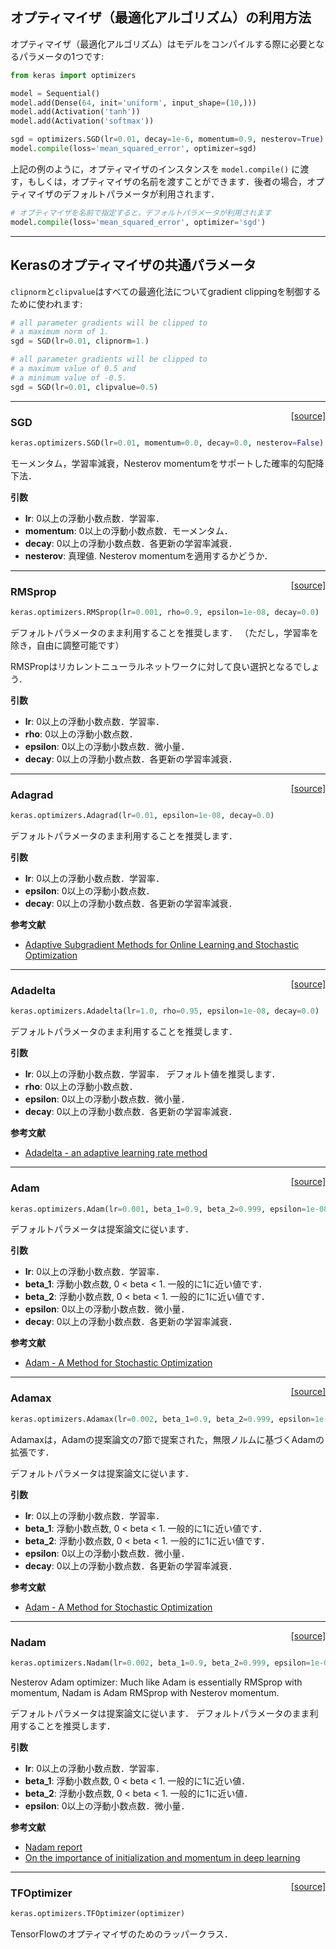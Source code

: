 ## オプティマイザ（最適化アルゴリズム）の利用方法

オプティマイザ（最適化アルゴリズム）はモデルをコンパイルする際に必要となるパラメータの1つです:

```python
from keras import optimizers

model = Sequential()
model.add(Dense(64, init='uniform', input_shape=(10,)))
model.add(Activation('tanh'))
model.add(Activation('softmax'))

sgd = optimizers.SGD(lr=0.01, decay=1e-6, momentum=0.9, nesterov=True)
model.compile(loss='mean_squared_error', optimizer=sgd)
```

上記の例のように，オプティマイザのインスタンスを `model.compile()` に渡す，もしくは，オプティマイザの名前を渡すことができます．後者の場合，オプティマイザのデフォルトパラメータが利用されます．

```python
# オプティマイザを名前で指定すると，デフォルトパラメータが利用されます
model.compile(loss='mean_squared_error', optimizer='sgd')
```

----

## Kerasのオプティマイザの共通パラメータ

`clipnorm`と`clipvalue`はすべての最適化法についてgradient clippingを制御するために使われます:

```python
# all parameter gradients will be clipped to
# a maximum norm of 1.
sgd = SGD(lr=0.01, clipnorm=1.)
```

```python
# all parameter gradients will be clipped to
# a maximum value of 0.5 and
# a minimum value of -0.5.
sgd = SGD(lr=0.01, clipvalue=0.5)
```

----

<span style="float:right;">[[source]](https://github.com/fchollet/keras/blob/master/keras/optimizers.py#L113)</span>
### SGD

```python
keras.optimizers.SGD(lr=0.01, momentum=0.0, decay=0.0, nesterov=False)
```

モーメンタム，学習率減衰，Nesterov momentumをサポートした確率的勾配降下法．

__引数__

- __lr__: 0以上の浮動小数点数．学習率．
- __momentum__: 0以上の浮動小数点数．モーメンタム．
- __decay__: 0以上の浮動小数点数．各更新の学習率減衰．
- __nesterov__: 真理値. Nesterov momentumを適用するかどうか．

----

<span style="float:right;">[[source]](https://github.com/fchollet/keras/blob/master/keras/optimizers.py#L172)</span>
### RMSprop

```python
keras.optimizers.RMSprop(lr=0.001, rho=0.9, epsilon=1e-08, decay=0.0)
```

デフォルトパラメータのまま利用することを推奨します．
（ただし，学習率を除き，自由に調整可能です）

RMSPropはリカレントニューラルネットワークに対して良い選択となるでしょう．

__引数__

- __lr__: 0以上の浮動小数点数．学習率．
- __rho__: 0以上の浮動小数点数．
- __epsilon__: 0以上の浮動小数点数．微小量．
- __decay__: 0以上の浮動小数点数．各更新の学習率減衰．

----

<span style="float:right;">[[source]](https://github.com/fchollet/keras/blob/master/keras/optimizers.py#L232)</span>
### Adagrad

```python
keras.optimizers.Adagrad(lr=0.01, epsilon=1e-08, decay=0.0)
```

デフォルトパラメータのまま利用することを推奨します．

__引数__

- __lr__: 0以上の浮動小数点数．学習率．
- __epsilon__: 0以上の浮動小数点数．
- __decay__: 0以上の浮動小数点数．各更新の学習率減衰．

__参考文献__

- [Adaptive Subgradient Methods for Online Learning and Stochastic Optimization](http://www.jmlr.org/papers/volume12/duchi11a/duchi11a.pdf)

----

<span style="float:right;">[[source]](https://github.com/fchollet/keras/blob/master/keras/optimizers.py#L284)</span>
### Adadelta

```python
keras.optimizers.Adadelta(lr=1.0, rho=0.95, epsilon=1e-08, decay=0.0)
```

デフォルトパラメータのまま利用することを推奨します．

__引数__

- __lr__: 0以上の浮動小数点数．学習率．
    デフォルト値を推奨します．
- __rho__: 0以上の浮動小数点数．
- __epsilon__: 0以上の浮動小数点数．微小量．
- __decay__: 0以上の浮動小数点数．各更新の学習率減衰．

__参考文献__

- [Adadelta - an adaptive learning rate method](http://arxiv.org/abs/1212.5701)

----

<span style="float:right;">[[source]](https://github.com/fchollet/keras/blob/master/keras/optimizers.py#L350)</span>
### Adam

```python
keras.optimizers.Adam(lr=0.001, beta_1=0.9, beta_2=0.999, epsilon=1e-08, decay=0.0)
```

デフォルトパラメータは提案論文に従います．

__引数__

- __lr__: 0以上の浮動小数点数．学習率．
- __beta_1__: 浮動小数点数, 0 < beta < 1. 一般的に1に近い値です．
- __beta_2__: 浮動小数点数, 0 < beta < 1. 一般的に1に近い値です．
- __epsilon__: 0以上の浮動小数点数．微小量．
- __decay__: 0以上の浮動小数点数．各更新の学習率減衰．

__参考文献__

- [Adam - A Method for Stochastic Optimization](http://arxiv.org/abs/1412.6980v8)

----

<span style="float:right;">[[source]](https://github.com/fchollet/keras/blob/master/keras/optimizers.py#L416)</span>
### Adamax

```python
keras.optimizers.Adamax(lr=0.002, beta_1=0.9, beta_2=0.999, epsilon=1e-08, decay=0.0)
```

Adamaxは，Adamの提案論文の7節で提案された，無限ノルムに基づくAdamの拡張です．

デフォルトパラメータは提案論文に従います．

__引数__

- __lr__: 0以上の浮動小数点数．学習率．
- __beta_1__: 浮動小数点数, 0 < beta < 1. 一般的に1に近い値です．
- __beta_2__: 浮動小数点数, 0 < beta < 1. 一般的に1に近い値です．
- __epsilon__: 0以上の浮動小数点数．微小量．
- __decay__: 0以上の浮動小数点数．各更新の学習率減衰．

__参考文献__

- [Adam - A Method for Stochastic Optimization](http://arxiv.org/abs/1412.6980v8)

----

<span style="float:right;">[[source]](https://github.com/fchollet/keras/blob/master/keras/optimizers.py#L486)</span>
### Nadam

```python
keras.optimizers.Nadam(lr=0.002, beta_1=0.9, beta_2=0.999, epsilon=1e-08, schedule_decay=0.004)
```

Nesterov Adam optimizer: Much like Adam is essentially RMSprop with momentum, Nadam is Adam RMSprop with Nesterov momentum.

デフォルトパラメータは提案論文に従います．
デフォルトパラメータのまま利用することを推奨します．

__引数__

- __lr__: 0以上の浮動小数点数．学習率．
- __beta_1__: 浮動小数点数, 0 < beta < 1. 一般的に1に近い値．
- __beta_2__: 浮動小数点数, 0 < beta < 1. 一般的に1に近い値．
- __epsilon__: 0以上の浮動小数点数．微小量．

__参考文献__

- [Nadam report](http://cs229.stanford.edu/proj2015/054_report.pdf)
- [On the importance of initialization and momentum in deep learning](http://www.cs.toronto.edu/~fritz/absps/momentum.pdf)
----

<span style="float:right;">[[source]](https://github.com/fchollet/keras/blob/master/keras/optimizers.py#L566)</span>
### TFOptimizer

```python
keras.optimizers.TFOptimizer(optimizer)
```

TensorFlowのオプティマイザのためのラッパークラス．
